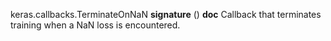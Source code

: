 keras.callbacks.TerminateOnNaN
__signature__
()
__doc__
Callback that terminates training when a NaN loss is encountered.
